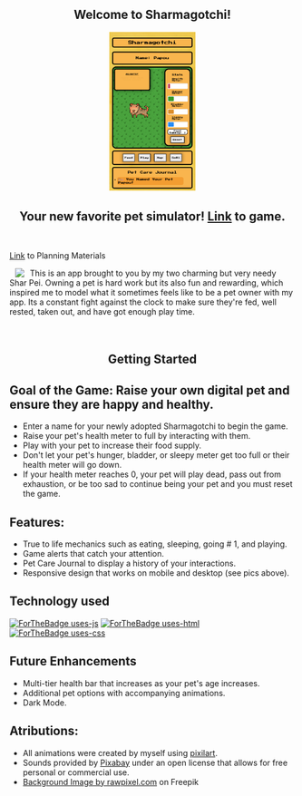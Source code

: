 ## <center>Welcome to Sharmagotchi!</center>
<p align="center">
<img width="30%" src="./assets/app-screenshot.png">
</p>

## <center>Your new favorite pet simulator! <a href="https://sharmagotchi.netlify.app/">Link</a> to game.</center>
<br>

<a href="https://clarkdoom.notion.site/544c77fb7fb04deb8fef22c70dc97162?v=d00b19eecb274b359cd87b4def2129b6">Link</a> to Planning Materials <br>

<img align="left"  style="display: inline; margin: 0 10px" src="https://farm66.staticflickr.com/65535/52578155402_e73c73c696_m.jpg">

This is an app brought to you by my two charming but very needy Shar Pei. Owning a pet is hard work but its also fun and rewarding, which inspired me to model what it sometimes feels like to be a pet owner with my app. Its a constant fight against the clock to make sure they're fed, well rested, taken out, and have got enough play time.<br><br><br>


## <center>Getting Started </center>

## Goal of the Game: Raise your own digital pet and ensure they are happy and healthy. 
  
  - Enter a name for your newly adopted Sharmagotchi to begin the game.
  - Raise your pet's health meter to full by interacting with them.
  - Play with your pet to increase their food supply.
  - Don't let your pet's hunger, bladder, or sleepy meter get too full or their health meter will go down.
  - If your health meter reaches 0, your pet will play dead, pass out from exhaustion, or be too sad to continue being your pet and you must reset the game.

## Features: 
* True to life mechanics such as eating, sleeping, going # 1, and playing.
* Game alerts that catch your attention.
* Pet Care Journal to display a history of your interactions.
* Responsive design that works on mobile and desktop (see pics above).

## Technology used
<p display="inline">

[![ForTheBadge uses-js](http://ForTheBadge.com/images/badges/uses-js.svg)](http://ForTheBadge.com) [![ForTheBadge uses-html](http://ForTheBadge.com/images/badges/uses-html.svg)](http://ForTheBadge.com) [![ForTheBadge uses-css](http://ForTheBadge.com/images/badges/uses-css.svg)](http://ForTheBadge.com)
</p>

## Future Enhancements 

- Multi-tier health bar that increases as your pet's age increases.
- Additional pet options with accompanying animations.
- Dark Mode.

## Atributions: 
* All animations were created by myself using <a href="https://www.pixilart.com/">pixilart</a>. 
* Sounds provided by <a href="https://pixabay.com/">Pixabay</a> under an open license that allows for free personal or commercial use. 
* <a href="https://www.freepik.com/free-photo/yellow-clay-textured-background-colorful-handmade-creative-art-abstract-style_18096858.htm#query=mustard%20yellow%20background&position=41&from_view=keyword">Background Image by rawpixel.com</a> on Freepik